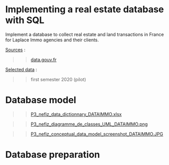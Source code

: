 # Implementing a real estate database with SQL
Implement a database to collect real estate and land transactions in France for Laplace Immo agencies and their clients.

<u>Sources</u> :
>> <a href="data.gouv.fr">data.gouv.fr</a>

<u> Selected data</u> :
>> first semester 2020 (pilot)


# Database model

>> <a href="dataimmo dictionnary">P3_nefiz_data_dictionnary_DATAIMMO.xlsx</a>

>> <a href="uml diagram">P3_nefiz_diagramme_de_classes_UML_DATAIMMO.png</a>

>> <a href="conceptual data model">P3_nefiz_conceptual_data_model_screenshot_DATAIMMO.JPG</a>


# Database preparation

